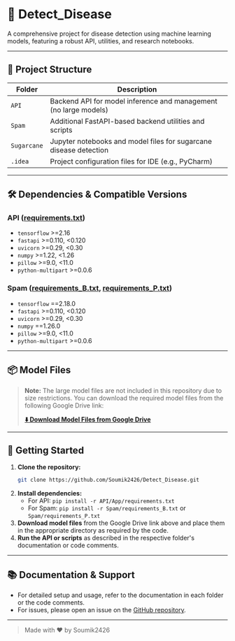 # 🚀 Detect_Disease

A comprehensive project for disease detection using machine learning models, featuring a robust API, utilities, and research notebooks.

---

## 📁 Project Structure

| Folder      | Description                                                        |
|-------------|--------------------------------------------------------------------|
| `API`       | Backend API for model inference and management (no large models)   |
| `Spam`      | Additional FastAPI-based backend utilities and scripts             |
| `Sugarcane` | Jupyter notebooks and model files for sugarcane disease detection |
| `.idea`     | Project configuration files for IDE (e.g., PyCharm)                |

---

## 🛠️ Dependencies & Compatible Versions

### API ([requirements.txt](API/App/requirements.txt))
- `tensorflow` >=2.16
- `fastapi` >=0.110, <0.120
- `uvicorn` >=0.29, <0.30
- `numpy` >=1.22, <1.26
- `pillow` >=9.0, <11.0
- `python-multipart` >=0.0.6

### Spam ([requirements_B.txt](Spam/requirements_B.txt), [requirements_P.txt](Spam/requirements_P.txt))
- `tensorflow` ==2.18.0
- `fastapi` >=0.110, <0.120
- `uvicorn` >=0.29, <0.30
- `numpy` ==1.26.0
- `pillow` >=9.0, <11.0
- `python-multipart` >=0.0.6

---

## 📦 Model Files

> **Note:** The large model files are not included in this repository due to size restrictions. You can download the required model files from the following Google Drive link:
>
> **[⬇️ Download Model Files from Google Drive](https://drive.google.com/drive/folders/1WS2QldEoiLzjIfPSkzsg6ilqI_SWzfzH?usp=drive_link)**

---

## 📝 Getting Started

1. **Clone the repository:**
   ```bash
   git clone https://github.com/Soumik2426/Detect_Disease.git
   ```
2. **Install dependencies:**
   - For API: `pip install -r API/App/requirements.txt`
   - For Spam: `pip install -r Spam/requirements_B.txt` or `Spam/requirements_P.txt`
3. **Download model files** from the Google Drive link above and place them in the appropriate directory as required by the code.
4. **Run the API or scripts** as described in the respective folder's documentation or code comments.

---

## 📚 Documentation & Support
- For detailed setup and usage, refer to the documentation in each folder or the code comments.
- For issues, please open an issue on the [GitHub repository](https://github.com/Soumik2426/Detect_Disease).

---

> Made with ❤️ by Soumik2426
